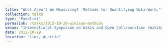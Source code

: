 ```yaml
---
title: "What Aren’t We Measuring?  Methods for Quantifying Wiki-Work."
collection: talks
type: "Panelist"
permalink: /talks/2012-10-29-wikisym-methods
venue: "International Symposium on Wikis and Open Collaboration (WikiSym 2012)"
date: 2012-10-29
location: "Linz, Austria"
---
```

